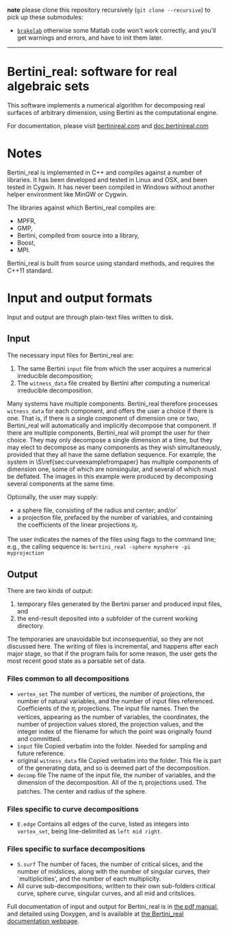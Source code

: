 **note** please clone this repository recursively (`git clone --recursive`) to pick up these submodules:
* [`brakelab`](https://github.com/ofloveandhate/brakelab)
otherwise some Matlab code won't work correctly, and you'll get warnings and errors, and have to init them later.  

---

# Bertini_real: software for real algebraic sets


This software implements a numerical algorithm for decomposing real surfaces of arbitrary dimension, using Bertini as the computational engine.  

For documentation, please visit [bertinireal.com](https://bertinireal.com) and [doc.bertinireal.com](https://doc.bertinireal.com)


# Notes

Bertini_real is implemented in C++ and compiles against a number of libraries.  It has been developed and tested in Linux and OSX, and been tested in Cygwin.  It has never been compiled in Windows without another helper environment like MinGW or Cygwin.

The libraries against which Bertini_real compiles are:
* MPFR,
* GMP,
* Bertini, compiled from source into a library,
* Boost,
* MPI.

Bertini_real is built from source using standard methods, and requires the C++11 standard.



# Input and output formats

Input and output are through plain-text files written to disk.

## Input

 The necessary input files for Bertini_real are:

1. The same Bertini `input` file from which the user acquires a numerical irreducible decomposition;
2. The `witness_data` file created by Bertini after computing a numerical irreducible decomposition.


Many systems have multiple components.  Bertini_real therefore processes `witness_data` for each component, and offers the user a choice if there is one.  That is, if there is a single component of dimension one or two, Bertini_real will automatically and implicitly decompose that component.  If there are multiple components, Bertini_real will prompt the user for their choice.  They may only decompose a single dimension at a time, but they may elect to decompose as many components as they wish simultaneously, provided that they all have the same deflation sequence.  For example, the system in \S\ref{sec:curveexamplefrompaper}  has multiple components of dimension one, some of which are nonsingular, and several of which must be deflated.  The images in this example were produced by decomposing several components at the same time.


Optionally, the user may supply:

* a sphere file, consisting of the radius and center; and/or`
* a projection file, prefaced by the number of variables, and containing the coefficients of the linear projections $\pi_i$.

The user indicates the names of the files using flags to the command line; e.g., the calling sequence is:
```bertini_real -sphere mysphere -pi myprojection```


## Output

There are two kinds of output:

1. temporary files generated by the Bertini parser and produced input files, and
2. the end-result deposited into a subfolder of the current working directory.  

The temporaries are unavoidable but inconsequential, so they are not  discussed here.  The writing of files is incremental, and happens after each major stage, so that if the program fails for some reason, the user gets the most recent good state as a parsable set of data.

### Files common to all decompositions

* `vertex_set`
The number of vertices, the number of projections, the number of natural variables, and the number of input files referenced.
Coefficients of the $\pi_i$ projections.  The input file names.  Then the vertices, appearing as the number of variables, the coordinates, the number of projection values stored, the projection values, and the integer index of the filename for which the point was originally found and committed.
* `input` file
Copied verbatim into the folder.  Needed for sampling and future reference.
* original `witness_data` file
Copied verbatim into the folder.  This file is part of the generating data, and so is deemed part of the decomposition.
* `decomp` file
The name of the input file, the number of variables, and the dimension of the decomposition.  All of the $\pi_i$ projections used.  The patches.  The center and radius of the sphere.


### Files specific to curve decompositions


* `E.edge`
Contains all edges of the curve, listed as integers into `vertex_set`, being line-delimited as `left mid right`.


### Files specific to surface decompositions


* `S.surf`
The number of faces, the number of critical slices, and the number of midslices, along with the number of singular curves, their `multiplicities', and the number of each multiplicity.
* All curve sub-decompositions, written to their own sub-folders  critical curve, sphere curve, singular curves, and all mid and critslices.


Full documentation of input and output for Bertini_real is in [the pdf manual](https://bertinireal.com/resources/bertini_real_manual.pdf), and detailed using Doxygen, and is available at [the Bertini_real documentation webpage](https://doc.bertinireal.com).
